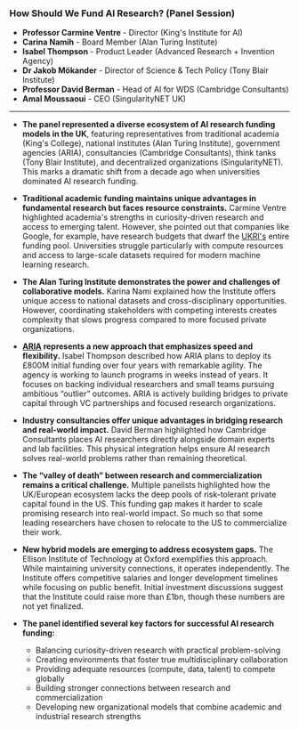 ### How Should We Fund AI Research? (Panel Session)

- **Professor Carmine Ventre** - Director (King's Institute for AI)
- **Carina Namih** - Board Member (Alan Turing Institute)
- **Isabel Thompson** - Product Leader (Advanced Research + Invention Agency)
- **Dr Jakob Mökander** - Director of Science & Tech Policy (Tony Blair Institute)
- **Professor David Berman** - Head of AI for WDS (Cambridge Consultants)
- **Amal Moussaoui** - CEO (SingularityNET UK)

***

* **The panel represented a diverse ecosystem of AI research funding models in the UK**, featuring representatives from traditional academia (King's College), national institutes (Alan Turing Institute), government agencies (ARIA), consultancies (Cambridge Consultants), think tanks (Tony Blair Institute), and decentralized organizations (SingularityNET). This marks a dramatic shift from a decade ago when universities dominated AI research funding.

* **Traditional academic funding maintains unique advantages in fundamental research but faces resource constraints.** Carmine Ventre highlighted academia's strengths in curiosity-driven research and access to emerging talent. However, she pointed out that companies like Google, for example, have research budgets that dwarf the [UKRI's](https://www.ukri.org/) entire funding pool. Universities struggle particularly with compute resources and access to large-scale datasets required for modern machine learning research.

* **The Alan Turing Institute demonstrates the power and challenges of collaborative models.** Karina Nami explained how the Institute offers unique access to national datasets and cross-disciplinary opportunities. However, coordinating stakeholders with competing interests creates complexity that slows progress compared to more focused private organizations.

* **[ARIA](https://www.aria.org.uk/) represents a new approach that emphasizes speed and flexibility.** Isabel Thompson described how ARIA plans to deploy its £800M initial funding over four years with remarkable agility. The agency is working to launch programs in weeks instead of years. It focuses on backing individual researchers and small teams pursuing ambitious “outlier” outcomes. ARIA is actively building bridges to private capital through VC partnerships and focused research organizations.

* **Industry consultancies offer unique advantages in bridging research and real-world impact.** David Berman highlighted how Cambridge Consultants places AI researchers directly alongside domain experts and lab facilities. This physical integration helps ensure AI research solves real-world problems rather than remaining theoretical.

* **The “valley of death” between research and commercialization remains a critical challenge.** Multiple panelists highlighted how the UK/European ecosystem lacks the deep pools of risk-tolerant private capital found in the US. This funding gap makes it harder to scale promising research into real-world impact. So much so that some leading researchers have chosen to relocate to the US to commercialize their work.

* **New hybrid models are emerging to address ecosystem gaps.** The Ellison Institute of Technology at Oxford exemplifies this approach. While maintaining university connections, it operates independently. The Institute offers competitive salaries and longer development timelines while focusing on public benefit. Initial investment discussions suggest that the Institute could raise more than £1bn, though these numbers are not yet finalized.

* **The panel identified several key factors for successful AI research funding:**
  - Balancing curiosity-driven research with practical problem-solving
  - Creating environments that foster true multidisciplinary collaboration
  - Providing adequate resources (compute, data, talent) to compete globally
  - Building stronger connections between research and commercialization
  - Developing new organizational models that combine academic and industrial research strengths